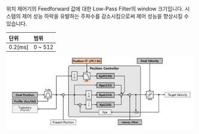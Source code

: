 위치 제어기의 Feedforward 값에 대한 Low-Pass Filter의 window 크기입니다. 시스템의 제어 성능 하락을 유발하는 주파수를 감소시킴으로써 제어 성능을 향상시킬 수 있습니다.


| 단위     | 범위     |
|:---------|:--------|
| 0.2[ms]  | 0 ~ 512 |

![](/assets/images/dxl/y/position_ff_lpf_frequency.PNG)